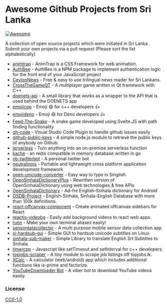 # Awesome Github Projects from Sri Lanka
[![Awesome](https://awesome.re/badge.svg)](https://awesome.re)

A collection of open source projects which were initiated in Sri Lanka. Submit your own projects via a pull request (Please sort the list alphabetically)

- [animtrap](https://github.com/sanjayaharshana/AnimTrap) - AnimTrap is a CSS Framework for web animation.
- [AuthBee](https://github.com/shakyapeiris/AuthBee) - AuthBee is a NPM package to implement authentication logic for the front end of your JavaScript project
- [CeylonNews](https://github.com/ipmanlk/CeylonNews) -  Free & easy to use trilingual news reader for Sri Lankans.
- [CrossTheGameQT](https://github.com/SenuraMalaka/CrossTheGameQT) - A multiplayer game written in Qt framework with C++
- [doenets-api](https://github.com/ishan-marikar/doenets-api) - A small library that works as a wrapper to the API that is used behind the DOENETS app
- [emojicpp](https://github.com/shalithasuranga/emojicpp) - Emoji :smile: for c++ developers :+1:
- [emojideno](https://github.com/99xt/emojideno) - Emoji :smile: for Deno developers :+1:
- [Feed-The-Snake](https://github.com/shakyapeiris/Feed-The-Snake) - A snake game developed using Svelte.JS with path finding functionality
- [gh-code](https://github.com/99xt/gh-code) - Visual Studio Code Plugin to handle github issues easily
- [github-public-keys](https://github.com/ishan-marikar/github-public-keys) - A simple node.js module to retrieve the public keys of anybody on Github.
- [jerverless](https://github.com/jerverless/jerverless) - Turn anything into an on-premise serverless function
- [kache](https://github.com/kasvith/kache) - an redis compatible in memory database written in go
- [nb-twitterbot](https://github.com/namila007/nb-twitter-bot) - A personal twitter bot
- [neutralinojs](https://github.com/neutralinojs/neutralinojs) - Portable and lightweight cross platform application development framework
- [open-unicode-converter](https://github.com/s1n7ax/open-unicode-converter) - Easy way to type in Singlish.
- [OpenSinhalaDictionaryPlus](https://github.com/ipmanlk/OpenSinhalaDictionaryPlus) - Rewritten version of OpenSinhalaDictionary using web technologies & free APIs
- [OpenSinhalaDictionary](https://github.com/ipmanlk/OpenSinhalaDictionary) - Ad-fre English-Sinhala dictionary for Android
- [OSDB-Project](https://github.com/ipmanlk/OSDB-Project) - English-Sinhala, Sinhala-English Database with more than 100k definitions.
- [react-offcanvas-component](https://github.com/samAbeywickrama/react-offcanvas-component) - Create animated offcanvas sidebars for React
- [reactjs-videobg](https://github.com/samAbeywickrama/reactjs-videobg) - Easily add background videos to react web apps
- [runn](https://github.com/shalithasuranga/runn) - Make your own terminal aliases easily!
- [sensordatacollector](https://github.com/CodeLanka/SensorDataCollector) - A multi purpose mobile sensor data collection app
- [si-hardsub-gui](https://github.com/ipmanlk/si-hardsub-gui) - Simple GUI to hardsub unicode subtitles on Linux
- [sinhala-sub-maker](https://github.com/ipmanlk/sinhala-sub-maker) -  Simple Library to translate English Srt Subtitles to Sinhala.
- [timercpp](https://github.com/shalithasuranga/timercpp) - Javascript like setTimeout and setInterval for c++ developers
- [topjobs-scraper](https://github.com/ishan-marikar/topjobslk-scraper) - A tiny module to scrape job listings off topjobs.lk.
- [XCalc](https://github.com/sahithyandev/xcalc) - A calculator (web/android) app which includes additional functions like is-prime and factorize.
- [YouTubeDownloader Bot](https://github.com/sahithyandev/youtube-downloader-bot) - A viber bot to download YouTube videos easily.

### License

[CC0-1.0](LICENSE)
